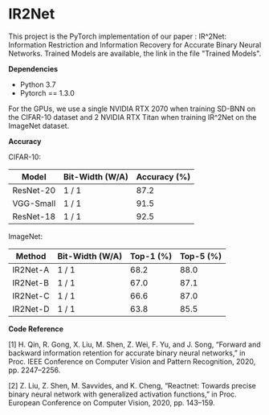 # IR2Net

This project is the PyTorch implementation of our paper : IR^2Net: Information Restriction and Information Recovery for Accurate Binary Neural Networks. 
Trained Models are available, the link in the file "Trained Models".

**Dependencies**

- Python 3.7
- Pytorch == 1.3.0

For the GPUs, we use a single NVIDIA RTX 2070 when training SD-BNN on the CIFAR-10 dataset and 2 NVIDIA RTX Titan when training IR^2Net on the ImageNet dataset.

**Accuracy** 

CIFAR-10:

|   Model   | Bit-Width (W/A) | Accuracy (%) |
| --------- | --------------- | ------------ |
| ResNet-20 | 1 / 1           | 87.2         |
| VGG-Small | 1 / 1           | 91.5         |
| ResNet-18 | 1 / 1           | 92.5         | 

ImageNet:

|   Method  | Bit-Width (W/A) | Top-1 (%) | Top-5 (%) |
| --------- | --------------- | --------- | --------- |
| IR2Net-A  | 1 / 1           | 68.2      | 88.0      |
| IR2Net-B  | 1 / 1           | 67.0      | 87.1      |
| IR2Net-C  | 1 / 1           | 66.6      | 87.0      |
| IR2Net-D  | 1 / 1           | 63.8      | 85.5      |

**Code Reference** 

[1] H. Qin, R. Gong, X. Liu, M. Shen, Z. Wei, F. Yu, and J. Song, “Forward and backward information retention for accurate binary neural
networks,” in Proc. IEEE Conference on Computer Vision and Pattern Recognition, 2020, pp. 2247–2256.

[2] Z. Liu, Z. Shen, M. Savvides, and K. Cheng, “Reactnet: Towards precise binary neural network with generalized activation functions,” in Proc.
European Conference on Computer Vision, 2020, pp. 143–159.




